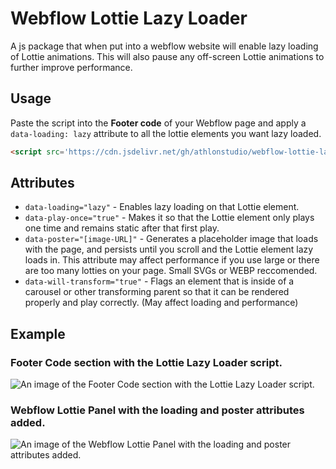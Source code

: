 # Webflow Lottie Lazy Loader
A js package that when put into a webflow website will enable lazy loading of Lottie animations. This will also pause any off-screen Lottie animations to further improve performance.

## Usage
Paste the script into the **Footer code** of your Webflow page and apply a `data-loading: lazy` attribute to all the lottie elements you want lazy loaded.

```html
<script src='https://cdn.jsdelivr.net/gh/athlonstudio/webflow-lottie-lazy-loader@2.4/src/lottieLazyLoading.min.js'></script>
```

## Attributes
- `data-loading="lazy"` - Enables lazy loading on that Lottie element.
- `data-play-once="true"` - Makes it so that the Lottie element only plays one time and remains static after that first play.
- `data-poster="[image-URL]"` - Generates a placeholder image that loads with the page, and persists until you scroll and the Lottie element lazy loads in. This attribute may affect performance if you use large or there are too many lotties on your page. Small SVGs or WEBP reccomended.
- `data-will-transform="true"` - Flags an element that is inside of a carousel or other transforming parent so that it can be rendered properly and play correctly. (May affect loading and performance)

## Example 
### Footer Code section with the Lottie Lazy Loader script.
![An image of the Footer Code section with the Lottie Lazy Loader script.](https://github.com/athlonstudio/webflow-lottie-lazy-loader/assets/162381441/3d41b60b-3f74-4c88-8934-1652417cb3ee)

### Webflow Lottie Panel with the loading and poster attributes added.
![An image of the Webflow Lottie Panel with the loading and poster attributes added.](https://github.com/athlonstudio/webflow-lottie-lazy-loader/assets/162381441/b383f49c-f136-4f62-b076-e1055541c58b)
